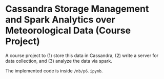 # Cassandra Storage Management and Spark Analytics over Meteorological Data (Course Project)

A course project to (1) store this data in Cassandra, (2) write a server for data collection, and (3) analyze the data via spark.

The implemented code is inside `/nb/p6.ipynb`.
